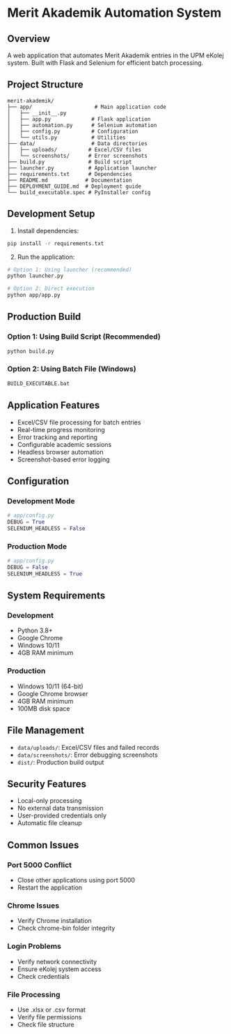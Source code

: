 # Merit Akademik Automation System

## Overview

A web application that automates Merit Akademik entries in the UPM eKolej system. Built with Flask and Selenium for efficient batch processing.

## Project Structure

```
merit-akademik/
├── app/                    # Main application code
│   ├── __init__.py
│   ├── app.py             # Flask application
│   ├── automation.py      # Selenium automation
│   ├── config.py          # Configuration
│   └── utils.py           # Utilities
├── data/                  # Data directories
│   ├── uploads/          # Excel/CSV files
│   └── screenshots/      # Error screenshots
├── build.py              # Build script
├── launcher.py           # Application launcher
├── requirements.txt      # Dependencies
├── README.md            # Documentation
├── DEPLOYMENT_GUIDE.md  # Deployment guide
└── build_executable.spec # PyInstaller config
```

## Development Setup

1. Install dependencies:
```bash
pip install -r requirements.txt
```

2. Run the application:
```bash
# Option 1: Using launcher (recommended)
python launcher.py

# Option 2: Direct execution
python app/app.py
```

## Production Build

### Option 1: Using Build Script (Recommended)
```bash
python build.py
```

### Option 2: Using Batch File (Windows)
```bash
BUILD_EXECUTABLE.bat
```

## Application Features

- Excel/CSV file processing for batch entries
- Real-time progress monitoring
- Error tracking and reporting
- Configurable academic sessions
- Headless browser automation
- Screenshot-based error logging

## Configuration

### Development Mode
```python
# app/config.py
DEBUG = True
SELENIUM_HEADLESS = False
```

### Production Mode
```python
# app/config.py
DEBUG = False
SELENIUM_HEADLESS = True
```

## System Requirements

### Development
- Python 3.8+
- Google Chrome
- Windows 10/11
- 4GB RAM minimum

### Production
- Windows 10/11 (64-bit)
- Google Chrome browser
- 4GB RAM minimum
- 100MB disk space

## File Management

- `data/uploads/`: Excel/CSV files and failed records
- `data/screenshots/`: Error debugging screenshots
- `dist/`: Production build output

## Security Features

- Local-only processing
- No external data transmission
- User-provided credentials only
- Automatic file cleanup

## Common Issues

### Port 5000 Conflict
- Close other applications using port 5000
- Restart the application

### Chrome Issues
- Verify Chrome installation
- Check chrome-bin folder integrity

### Login Problems
- Verify network connectivity
- Ensure eKolej system access
- Check credentials

### File Processing
- Use .xlsx or .csv format
- Verify file permissions
- Check file structure  